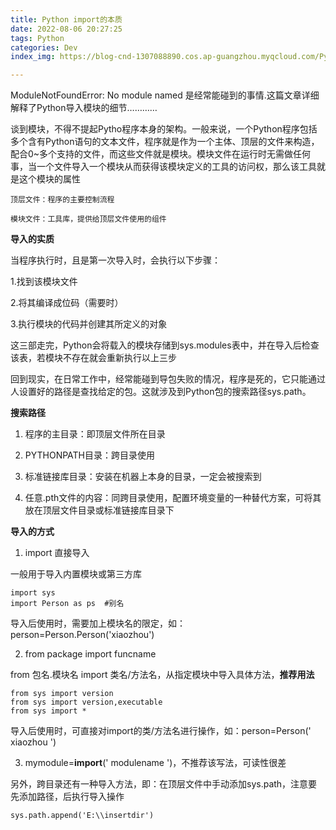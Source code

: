 ```yaml
---
title: Python import的本质
date: 2022-08-06 20:27:25
tags: Python
categories: Dev
index_img: https://blog-cnd-1307088890.cos.ap-guangzhou.myqcloud.com/Python.jpg

---
```

ModuleNotFoundError: No module named 是经常能碰到的事情.这篇文章详细解释了Python导入模块的细节…………
<!-- more -->

谈到模块，不得不提起Pytho程序本身的架构。一般来说，一个Python程序包括多个含有Python语句的文本文件，程序就是作为一个主体、顶层的文件来构造，配合0~多个支持的文件，而这些文件就是模块。模块文件在运行时无需做任何事，当一个文件导入一个模块从而获得该模块定义的工具的访问权，那么该工具就是这个模块的属性

```
顶层文件：程序的主要控制流程

模块文件：工具库，提供给顶层文件使用的组件
```

 

**导入的实质**

当程序执行时，且是第一次导入时，会执行以下步骤：

1.找到该模块文件

2.将其编译成位码（需要时）

3.执行模块的代码并创建其所定义的对象

这三部走完，Python会将载入的模块存储到sys.modules表中，并在导入后检查该表，若模块不存在就会重新执行以上三步

回到现实，在日常工作中，经常能碰到导包失败的情况，程序是死的，它只能通过人设置好的路径是查找给定的包。这就涉及到Python包的搜索路径sys.path。

 

**搜索路径**

1. 程序的主目录：即顶层文件所在目录

2. PYTHONPATH目录：跨目录使用

3. 标准链接库目录：安装在机器上本身的目录，一定会被搜索到

4. 任意.pth文件的内容：同跨目录使用，配置环境变量的一种替代方案，可将其放在顶层文件目录或标准链接库目录下

 

**导入的方式**

1. import 直接导入

一般用于导入内置模块或第三方库

```
import sys 
import Person as ps  #别名
```

导入后使用时，需要加上模块名的限定，如：person=Person.Person('xiaozhou')

 

2. from package import funcname

from 包名.模块名 import 类名/方法名，从指定模块中导入具体方法，**推荐用法**

```
from sys import version
from sys import version,executable
from sys import *
```

导入后使用时，可直接对import的类/方法名进行操作，如：person=Person(' xiaozhou ')

 

3. mymodule=__import__(' modulename ')，不推荐该写法，可读性很差

 

另外，跨目录还有一种导入方法，即：在顶层文件中手动添加sys.path，注意要先添加路径，后执行导入操作

```
sys.path.append('E:\\insertdir')
```

 

